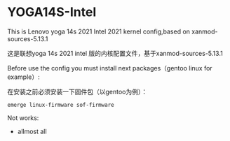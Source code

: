 # YOGA14S-Intel
This is Lenovo yoga 14s 2021 Intel 2021 kernel config,based on xanmod-sources-5.13.1

这是联想yoga 14s 2021 intel 版的内核配置文件，基于xanmod-sources-5.13.1

Before use the config you must install next packages（gentoo linux for example）:

在安装之前必须安装一下固件包（以gentoo为例）：
```shell
emerge linux-firmware sof-firmware
```

Not works:
- allmost all
